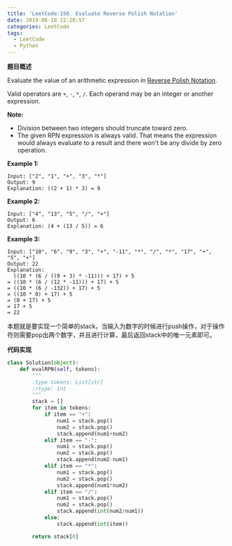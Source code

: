 ```yaml
---
title: 'LeetCode:150. Evaluate Reverse Polish Notation'
date: 2019-06-10 22:28:57
categories: LeetCode
tags:
  - LeetCode
  - Python
---
```


**题目概述**

Evaluate the value of an arithmetic expression in [Reverse Polish Notation](http://en.wikipedia.org/wiki/Reverse_Polish_notation).

Valid operators are `+`, `-`, `*`, `/`. Each operand may be an integer or another expression.

**Note:**

- Division between two integers should truncate toward zero.
- The given RPN expression is always valid. That means the expression would always evaluate to a result and there won't be any divide by zero operation.

**Example 1:**

```
Input: ["2", "1", "+", "3", "*"]
Output: 9
Explanation: ((2 + 1) * 3) = 9
```

**Example 2:**

```
Input: ["4", "13", "5", "/", "+"]
Output: 6
Explanation: (4 + (13 / 5)) = 6
```

**Example 3:**

```
Input: ["10", "6", "9", "3", "+", "-11", "*", "/", "*", "17", "+", "5", "+"]
Output: 22
Explanation: 
  ((10 * (6 / ((9 + 3) * -11))) + 17) + 5
= ((10 * (6 / (12 * -11))) + 17) + 5
= ((10 * (6 / -132)) + 17) + 5
= ((10 * 0) + 17) + 5
= (0 + 17) + 5
= 17 + 5
= 22
```


<!--more-->

本题就是要实现一个简单的stack，当输入为数字的时候进行push操作，对于操作符则需要pop出两个数字，并且进行计算，最后返回stack中的唯一元素即可。

**代码实现**

```python
class Solution(object):
    def evalRPN(self, tokens):
        """
        :type tokens: List[str]
        :rtype: int
        """
        stack = []
        for item in tokens:
            if item == "+":
                num1 = stack.pop()
                num2 = stack.pop()
                stack.append(num1+num2)
            elif item == "-":
                num1 = stack.pop()
                num2 = stack.pop()
                stack.append(num2-num1)
            elif item == "*":
                num1 = stack.pop()
                num2 = stack.pop()
                stack.append(num1*num2)
            elif item == "/":
                num1 = stack.pop()
                num2 = stack.pop()
                stack.append(int(num2/num1))
            else:
                stack.append(int(item))

        return stack[0]


```

